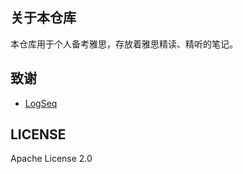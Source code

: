 
## 关于本仓库

本仓库用于个人备考雅思，存放着雅思精读、精听的笔记。

## 致谢

- [LogSeq](https://github.com/logseq/logseq)

## LICENSE

Apache License 2.0

